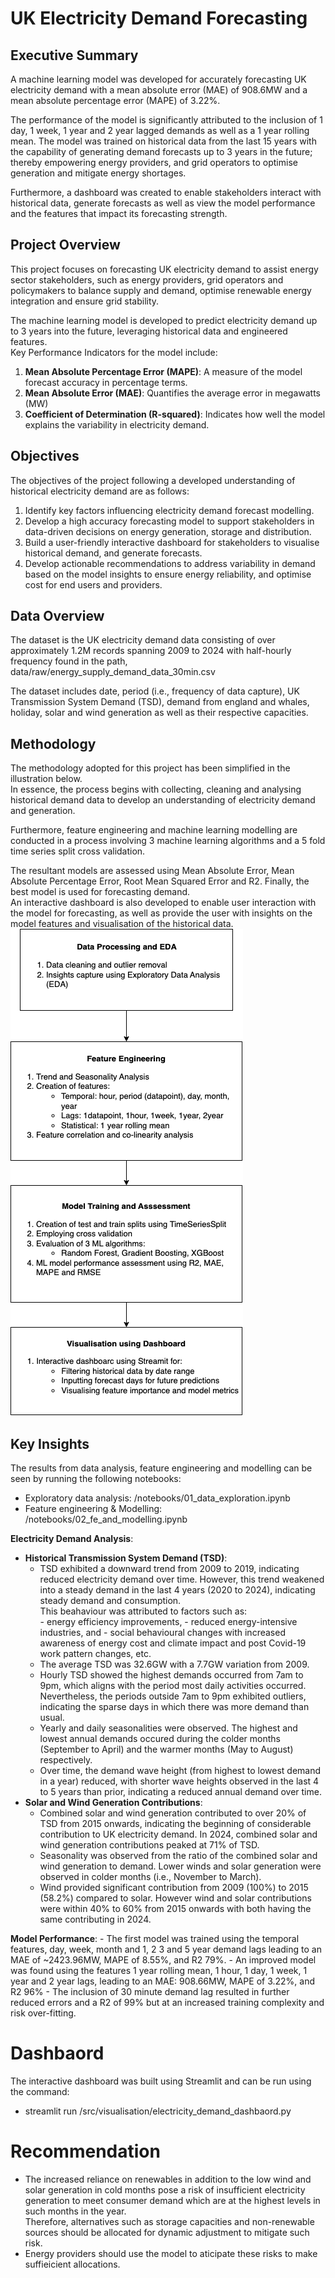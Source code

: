 UK Electricity Demand Forecasting
==============================

Executive Summary
------------------
A machine learning model was developed for accurately forecasting UK electricity demand with a mean absolute error (MAE) of 908.6MW and a mean absolute percentage error (MAPE) of 3.22%. 

The performance of the model is significantly attributed to the inclusion of 1 day, 1 week, 1 year and 2 year lagged demands as well as a 1 year rolling mean. The model was trained on historical data from the last 15 years with the capability of generating demand forecasts up to 3 years in the future; thereby empowering energy providers, and grid operators to optimise generation and mitigate energy shortages. <br>

Furthermore, a dashboard was created to enable stakeholders interact with historical data, generate forecasts as well as view the model performance and the features that impact its forecasting strength.

Project Overview
-------------------
This project focuses on forecasting UK electricity demand to assist energy sector stakeholders, such as energy providers, grid operators and policymakers to balance supply and demand, optimise renewable energy integration and ensure grid stability. <br>

The machine learning model is developed to predict electricity demand up to 3 years into the future, leveraging historical data and engineered features. <br>
Key Performance Indicators for the model include:<br>
1. **Mean Absolute Percentage Error (MAPE)**: A measure of the model forecast accuracy in percentage terms.
2. **Mean Absolute Error (MAE)**: Quantifies the average error in megawatts (MW)
3. **Coefficient of Determination (R-squared)**: Indicates how well the model explains the variability in electricity demand.  

Objectives
------------
The objectives of the project following a developed understanding of historical electricity demand are as follows:
1. Identify key factors influencing electricity demand forecast modelling.
3. Develop a high accuracy forecasting model to support stakeholders in data-driven decisions on energy generation, storage and distribution.
4. Build a user-friendly interactive dashboard for stakeholders to visualise historical demand, and generate forecasts.
5. Develop actionable recommendations to address variability in demand based on the model insights to ensure energy reliability, and optimise cost for end users and providers. 

Data Overview
-------------
The dataset is the UK electricity demand data consisting of over approximately 1.2M records spanning 2009 to 2024 with half-hourly frequency found in the path,  data/raw/energy_supply_demand_data_30min.csv <br>

The dataset includes date, period (i.e., frequency of data capture), UK Transmission System Demand (TSD), demand from england and whales, holiday, solar and wind generation as well as their respective capacities. 

Methodology
------------
The methodology adopted for this project has been simplified in the illustration below. <br>
In essence, the process begins with collecting, cleaning and analysing historical demand data to develop an understanding of electricity demand and generation. 

Furthermore, feature engineering and machine learning modelling are conducted in a process involving 3 machine learning algorithms and a 5 fold time series split cross validation. 

The resultant models are assessed using Mean Absolute Error, Mean Absolute Percentage Error, Root Mean Squared Error and R2. Finally, the best model is used for forecasting demand. <br> An interactive dashboard is also developed to enable user interaction with the model for forecasting, as well as provide the user with insights on the model features and visualisation of the historical data. <br>
![Alt text](./reports/figures/project_workflow.png)

Key Insights 
-------------
The results from data analysis, feature engineering and modelling can be seen by running the following notebooks:
- Exploratory data analysis: /notebooks/01_data_exploration.ipynb
- Feature engineering & Modelling: /notebooks/02_fe_and_modelling.ipynb


**Electricity Demand Analysis**:
- **Historical Transmission System Demand (TSD)**:
    - TSD exhibited a downward trend from 2009 to 2019, indicating reduced electricity demand over time. However, this trend weakened into a steady demand in the last 4 years (2020 to 2024), indicating steady demand and consumption.<br>
  This beahaviour was attributed to factors such as:<br>
            - energy efficiency improvements,
            - reduced energy-intensive industries, and 
            - social behavioural changes with increased awareness of energy cost and climate impact and post Covid-19 work pattern changes, etc.
    - The average TSD was 32.6GW with a 7.7GW variation from 2009.  
    - Hourly TSD showed the highest demands occurred from 7am to 9pm, which aligns with the period most daily activities occurred. Nevertheless, the periods outside 7am to 9pm exhibited outliers, indicating the sparse days in which there was more demand than usual.
    - Yearly and daily seasonalities were observed. The highest and lowest annual demands occured during the colder months (September to April) and the warmer months (May to August) respectively.
    - Over time, the demand wave height (from highest to lowest demand in a year) reduced, with shorter wave heights observed in the last 4 to 5 years than prior, indicating a reduced annual demand over time.
- **Solar and Wind Generation Contributions**:
    - Combined solar and wind generation contributed to over 20% of TSD from 2015 onwards, indicating the beginning of considerable contribution to UK electricity demand. In 2024, combined solar and wind generation contributions peaked at 71% of TSD.
    - Seasonality was observed from the ratio of the combined solar and wind generation to demand. Lower winds and solar generation were observed in colder months (i.e., November to March).
    - Wind provided significant contribution from 2009 (100%) to 2015 (58.2%) compared to solar. However wind and solar contributions were within 40% to 60% from 2015 onwards with both having the same contributing in 2024.


**Model Performance**:
    - The first model was trained using the temporal features, day, week, month and 1, 2 3 and 5 year demand lags leading to an MAE of ~2423.96MW, MAPE of 8.55%, and R2 79%. 
    - An improved model was found using the features 1 year rolling mean, 1 hour, 1 day, 1 week, 1 year and 2 year lags, leading to an MAE: 908.66MW, MAPE of 3.22%, and R2 96%
    - The inclusion of 30 minute demand lag resulted in further reduced errors and a R2 of 99% but at an increased training complexity and risk over-fitting.

Dashbaord
==========
The interactive dashboard was built using Streamlit and can be run using the command: 
- streamlit run /src/visualisation/electricity_demand_dashbaord.py 

Recommendation
================
- The increased reliance on renewables in addition to the low wind and solar generation in cold months pose a risk of insufficient electricity generation to meet consumer demand which are at the highest levels in such months in the year. <br>Therefore, alternatives such as storage capacities and non-renewable sources should be allocated for dynamic adjustment to mitigate such risk.
- Energy providers should use the model to aticipate these risks to make suffieicient allocations. 


